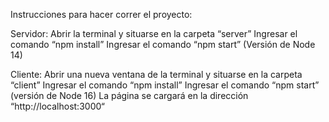 Instrucciones para hacer correr el proyecto:

Servidor:
Abrir la terminal y situarse en la carpeta “server”
Ingresar el comando “npm install”
Ingresar el comando “npm start” (Versión de Node 14)

Cliente:
Abrir una nueva ventana de la terminal y situarse en la carpeta “client”
Ingresar el comando “npm install”
Ingresar el comando “npm start” (versión de Node 16)
La página se cargará en la dirección “http://localhost:3000“

